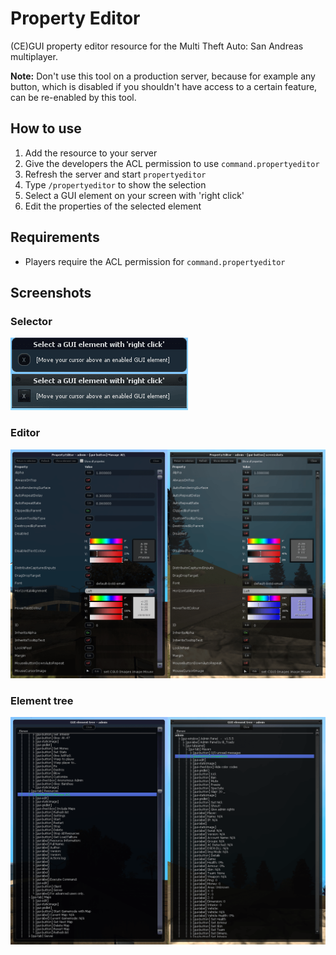 # Property Editor
(CE)GUI property editor resource for the Multi Theft Auto: San Andreas multiplayer.

**Note:** Don't use this tool on a production server, because for example any button, which is disabled if you shouldn't have access to a certain feature, can be re-enabled by this tool.

## How to use
1. Add the resource to your server
2. Give the developers the ACL permission to use `command.propertyeditor`
3. Refresh the server and start `propertyeditor`
4. Type `/propertyeditor` to show the selection
5. Select a GUI element on your screen with 'right click'
6. Edit the properties of the selected element

## Requirements
- Players require the ACL permission for `command.propertyeditor`

## Screenshots
### Selector
![The selector shows the resource, type and text of the currently cursor-hovered element](.github/selector.png)

### Editor
![This is the main property editor window, where you can edit every supported property](.github/editor.png)

### Element tree
![If you can't select a certain GUI element, then you can always fall back to this little helper window to select the element from a list of all elements](.github/element-tree.png)

